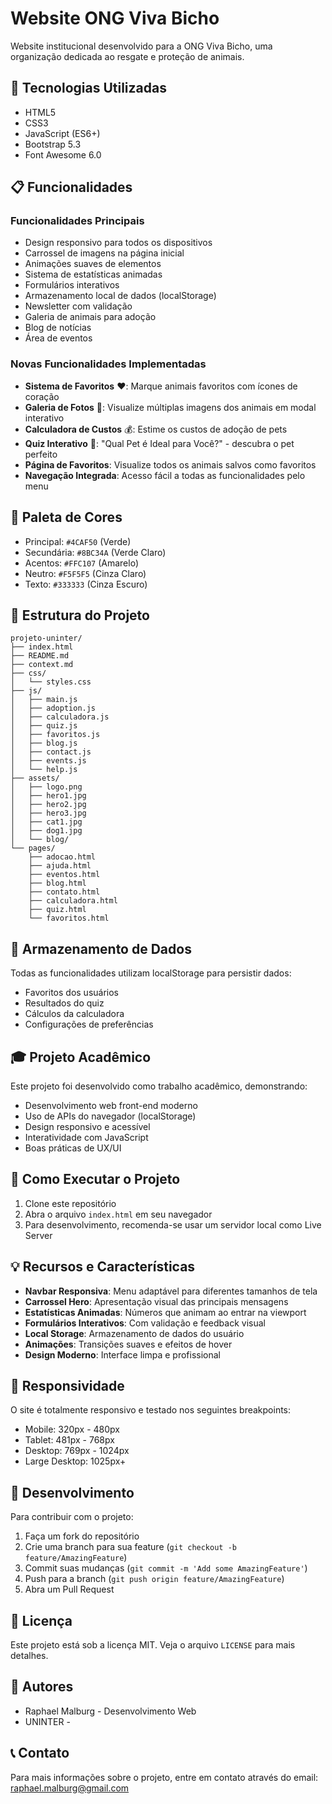 # Website ONG Viva Bicho

Website institucional desenvolvido para a ONG Viva Bicho, uma organização dedicada ao resgate e proteção de animais.

## 🚀 Tecnologias Utilizadas

- HTML5
- CSS3
- JavaScript (ES6+)
- Bootstrap 5.3
- Font Awesome 6.0

## 📋 Funcionalidades

### Funcionalidades Principais
- Design responsivo para todos os dispositivos
- Carrossel de imagens na página inicial
- Animações suaves de elementos
- Sistema de estatísticas animadas
- Formulários interativos
- Armazenamento local de dados (localStorage)
- Newsletter com validação
- Galeria de animais para adoção
- Blog de notícias
- Área de eventos

### Novas Funcionalidades Implementadas
- **Sistema de Favoritos** ❤️: Marque animais favoritos com ícones de coração
- **Galeria de Fotos** 📸: Visualize múltiplas imagens dos animais em modal interativo
- **Calculadora de Custos** 💰: Estime os custos de adoção de pets
- **Quiz Interativo** 🧩: "Qual Pet é Ideal para Você?" - descubra o pet perfeito
- **Página de Favoritos**: Visualize todos os animais salvos como favoritos
- **Navegação Integrada**: Acesso fácil a todas as funcionalidades pelo menu

## 🎨 Paleta de Cores

- Principal: `#4CAF50` (Verde)
- Secundária: `#8BC34A` (Verde Claro)
- Acentos: `#FFC107` (Amarelo)
- Neutro: `#F5F5F5` (Cinza Claro)
- Texto: `#333333` (Cinza Escuro)

## 📁 Estrutura do Projeto

```
projeto-uninter/
├── index.html
├── README.md
├── context.md
├── css/
│   └── styles.css
├── js/
│   ├── main.js
│   ├── adoption.js
│   ├── calculadora.js
│   ├── quiz.js
│   ├── favoritos.js
│   ├── blog.js
│   ├── contact.js
│   ├── events.js
│   └── help.js
├── assets/
│   ├── logo.png
│   ├── hero1.jpg
│   ├── hero2.jpg
│   ├── hero3.jpg
│   ├── cat1.jpg
│   ├── dog1.jpg
│   └── blog/
└── pages/
    ├── adocao.html
    ├── ajuda.html
    ├── eventos.html
    ├── blog.html
    ├── contato.html
    ├── calculadora.html
    ├── quiz.html
    └── favoritos.html
```

## 💾 Armazenamento de Dados

Todas as funcionalidades utilizam localStorage para persistir dados:
- Favoritos dos usuários
- Resultados do quiz
- Cálculos da calculadora
- Configurações de preferências

## 🎓 Projeto Acadêmico

Este projeto foi desenvolvido como trabalho acadêmico, demonstrando:
- Desenvolvimento web front-end moderno
- Uso de APIs do navegador (localStorage)
- Design responsivo e acessível
- Interatividade com JavaScript
- Boas práticas de UX/UI

## 🚀 Como Executar o Projeto

1. Clone este repositório
2. Abra o arquivo `index.html` em seu navegador
3. Para desenvolvimento, recomenda-se usar um servidor local como Live Server

## 💡 Recursos e Características

- **Navbar Responsiva**: Menu adaptável para diferentes tamanhos de tela
- **Carrossel Hero**: Apresentação visual das principais mensagens
- **Estatísticas Animadas**: Números que animam ao entrar na viewport
- **Formulários Interativos**: Com validação e feedback visual
- **Local Storage**: Armazenamento de dados do usuário
- **Animações**: Transições suaves e efeitos de hover
- **Design Moderno**: Interface limpa e profissional

## 📱 Responsividade

O site é totalmente responsivo e testado nos seguintes breakpoints:

- Mobile: 320px - 480px
- Tablet: 481px - 768px
- Desktop: 769px - 1024px
- Large Desktop: 1025px+

## 🔧 Desenvolvimento

Para contribuir com o projeto:

1. Faça um fork do repositório
2. Crie uma branch para sua feature (`git checkout -b feature/AmazingFeature`)
3. Commit suas mudanças (`git commit -m 'Add some AmazingFeature'`)
4. Push para a branch (`git push origin feature/AmazingFeature`)
5. Abra um Pull Request

## 📝 Licença

Este projeto está sob a licença MIT. Veja o arquivo `LICENSE` para mais detalhes.

## 👥 Autores

- Raphael Malburg - Desenvolvimento Web
- UNINTER -

## 📞 Contato

Para mais informações sobre o projeto, entre em contato através do email: raphael.malburg@gmail.com
